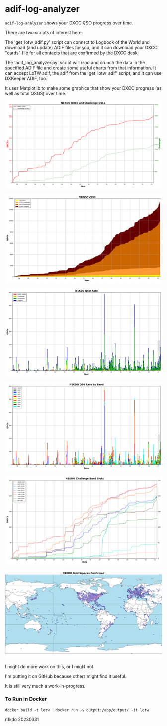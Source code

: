 # adif-log-analyzer

`adif-log-analyzer` shows your DXCC QSO progress over time.

There are two scripts of interest here:

The 'get_lotw_adif.py' script can connect to Logbook of the World and download (and update) ADIF files for you, and
it can download your DXCC "cards" file for all contacts that are confirmed by the DXCC desk.

The 'adif_log_analyzer.py' script will read and crunch the data in the specified ADIF file and create
some useful charts from that information.  It can accept LoTW adif, the adif from the 'get_lotw_adif' script, and
it can use DXKeeper ADIF, too.

It uses Matplotlib to make some graphics that show your DXCC progress (as well as total QSOS)
over time.

![Example](charts/N1KDO_dxcc_qsos.png)

![Example](charts/N1KDO_qsos_by_date.png)

![Example](charts/N1KDO_qso_rate.png)

![Example](charts/N1KDO_qsos_band_rate.png)

![Example](charts/N1KDO_challenge_bands_by_date.png)

![Example](charts/N1KDO_grids_map.png)

I might do more work on this, or I might not.
 
I'm putting it on GitHub because others might find it useful.

It is still very much a work-in-progress.  

### To Run in Docker

`docker build -t lotw .`
`docker run -v output:/app/output/ -it lotw`

n1kdo 20230331

